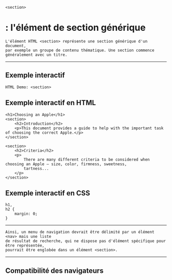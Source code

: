     <section> 
# **: l'élément de section générique**


    L'élément HTML <section> représente une section générique d'un document, 
    par exemple un groupe de contenu thématique. Une section commence généralement avec un titre.

---



## **Exemple interactif**

    HTML Demo: <section>


## **Exemple interactif en HTML**

    <h1>Choosing an Apple</h1>
    <section>
        <h2>Introduction</h2>
        <p>This document provides a guide to help with the important task of choosing the correct Apple.</p>
    </section>

    <section>
        <h2>Criteria</h2>
        <p>
            There are many different criteria to be considered when choosing an Apple — size, color, firmness, sweetness,
            tartness...
        </p>
    </section>


## **Exemple interactif en CSS**

    h1,
    h2 {
        margin: 0;
    }

---



    Ainsi, un menu de navigation devrait être délimité par un élément <nav> mais une liste 
    de résultat de recherche, qui ne dispose pas d'élément spécifique pour être représentée, 
    pourrait être englobée dans un élément <section>.

---


## **Compatibilité des navigateurs**